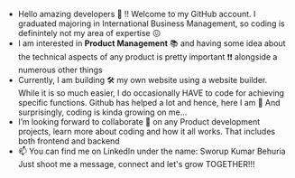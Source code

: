 - Hello amazing developers 👋 !! Welcome to my GitHub account. I graduated majoring in International Business Management, so coding is definintely not my area of expertise 😖
- I am interested in **Product Management** 📚 and having some idea about the technical aspects of any product is pretty important ❗❗ alongside a numerous other things
- Currently, I am building 🛠 my own website using a website builder. While it is so much easier, I do occasionally HAVE to code for achieving specific functions. Github has helped a lot and hence, here I am 😤
And surprisingly, coding is kinda growing on me...
- I’m looking forward to collaborate 💞️ on any Product development projects, learn more about coding and how it all works. That includes both frontend and backend   
- 📫 You can find me on LinkedIn under the name: Sworup Kumar Behuria 
Just shoot me a message, connect and let's grow TOGETHER!!!

<!---
SworupKB/SworupKB is a ✨ special ✨ repository because its `README.md` (this file) appears on your GitHub profile.
You can click the Preview link to take a look at your changes.
--->
